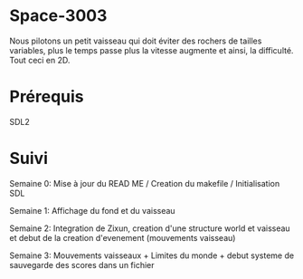 # Space-3003
Nous pilotons un petit vaisseau qui doit éviter des rochers de tailles variables, plus le temps passe plus la vitesse augmente et ainsi, la difficulté. Tout ceci en 2D.

# Prérequis
SDL2

# Suivi
Semaine 0:
Mise à jour du READ ME / Creation du makefile / Initialisation SDL

Semaine 1: 
Affichage du fond et du vaisseau 

Semaine 2: 
Integration de Zixun, creation d'une structure world et vaisseau et debut de la creation d'evenement (mouvements vaisseau)

Semaine 3:
Mouvements vaisseaux + Limites du monde + debut systeme de sauvegarde des scores dans un fichier
